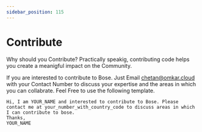 ```yaml
---
sidebar_position: 115
---
```


# Contribute 

Why should you Contribute? 
Practically speakig, contributing code helps you create a meanigful impact on the Community.
<!-- 
When you have money you could say many of people we  have hired have come from Contributers. I am the CEO of Omkar, it is my dharma to hire the best of people for Omkar. If you can contribute great code I really try my best to.
If you cou 
 -->
If you are interested to contribute to Bose. Just Email chetan@omkar.cloud with your Contact Number to discuss your expertise and the areas in which you can collabrate. Feel Free to use the following template.

```
Hi, I am YOUR_NAME and interested to contribute to Bose. Please contact me at your_number_with_country_code to discuss areas in which I can contribute to bose. 
Thanks, 
YOUR_NAME
```
